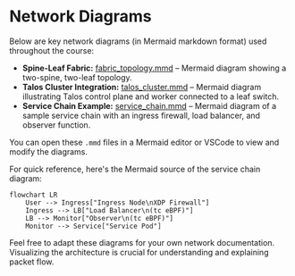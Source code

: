 # Network Diagrams

Below are key network diagrams (in Mermaid markdown format) used throughout the course:

- **Spine-Leaf Fabric:** [fabric_topology.mmd](/diagrams/fabric_topology.mmd) – Mermaid diagram showing a two-spine, two-leaf topology.
- **Talos Cluster Integration:** [talos_cluster.mmd](/diagrams/talos_cluster.mmd) – Mermaid diagram illustrating Talos control plane and worker connected to a leaf switch.
- **Service Chain Example:** [service_chain.mmd](/diagrams/service_chain.mmd) – Mermaid diagram of a sample service chain with an ingress firewall, load balancer, and observer function.

You can open these `.mmd` files in a Mermaid editor or VSCode to view and modify the diagrams.

For quick reference, here's the Mermaid source of the service chain diagram:
```mermaid
flowchart LR
    User --> Ingress["Ingress Node\nXDP Firewall"]
    Ingress --> LB["Load Balancer\n(tc eBPF)"] 
    LB --> Monitor["Observer\n(tc eBPF)"] 
    Monitor --> Service["Service Pod"] 
```

Feel free to adapt these diagrams for your own network documentation. Visualizing the architecture is crucial for understanding and explaining packet flow.
